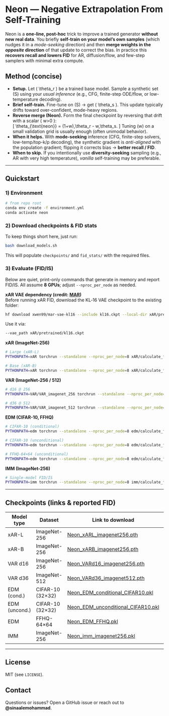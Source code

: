 # Neon — Negative Extrapolation From Self-Training

Neon is a **one-line, post-hoc** trick to improve a trained generator **without new real data**. You briefly **self-train on your model’s own samples** (which nudges it in a *mode-seeking* direction) and then **merge weights in the *opposite* direction** of that update to correct the bias. In practice this **recovers recall and lowers FID** for AR, diffusion/flow, and few-step samplers with minimal extra compute.

## Method (concise)
- **Setup.** Let \( \theta_r \) be a trained base model. Sample a synthetic set \(S\) using your *usual inference* (e.g., CFG, finite-step ODE/flow, or low-temperature decoding).
- **Brief self-train.** Fine-tune on \(S\) → get \( \theta_s \). This update typically drifts toward over-confident, mode-heavy regions.
- **Reverse merge (Neon).** Form the final checkpoint by reversing that drift with a scalar \( w>0 \):  
  \[ \theta_{\text{neon}} = (1+w)\,\theta_r - w\,\theta_s. \]
  Tuning \(w\) on a small validation grid is usually enough (often unimodal behavior).
- **When it helps.** With **mode-seeking** inference (CFG, finite-step solvers, low-temp/top-k/p decoding), the synthetic gradient is *anti-aligned* with the population gradient; flipping it corrects bias → **better recall / FID**.
- **When to skip.** If you intentionally use **diversity-seeking** sampling (e.g., AR with very high temperature), *vanilla* self-training may be preferable.

---

## Quickstart

### 1) Environment
```bash
# from repo root
conda env create -f environment.yml
conda activate neon
```

### 2) Download checkpoints & FID stats
To keep things short here, just run:
```bash
bash download_models.sh
```
This will populate `checkpoints/` and `fid_stats/` with the required files.

### 3) Evaluate (FID/IS)
Below are quiet, print-only commands that generate in memory and report FID/IS. All assume **8 GPUs**; adjust `--nproc_per_node` as needed.

**xAR VAE dependency (credit: [MAR](https://github.com/LTH14/mar))**  
Before running xAR FID, download the KL‑16 VAE checkpoint to the existing folder:
```bash
hf download xwen99/mar-vae-kl16 --include kl16.ckpt --local-dir xAR/pretrained
```
Use it via:
```bash
--vae_path xAR/pretrained/kl16.ckpt
```

**xAR (ImageNet-256)**
```bash
# Large (xAR-L)
PYTHONPATH=xAR torchrun --standalone --nproc_per_node=8 xAR/calculate_fid.py   --model xar_large   --model_ckpt checkpoints/Neon_xARL_imagenet256.pth   --cfg 2.3   --vae_path xAR/pretrained/kl16.ckpt   --num_images 50000 --batch_size 64 --flow_steps 40 --img_size 256   --fid_stats fid_stats/adm_in256_stats.npz

# Base (xAR-B)
PYTHONPATH=xAR torchrun --standalone --nproc_per_node=8 xAR/calculate_fid.py   --model xar_base   --model_ckpt checkpoints/Neon_xARB_imagenet256.pth   --cfg 2.7   --vae_path xAR/pretrained/kl16.ckpt   --num_images 50000 --batch_size 32 --flow_steps 50 --img_size 256   --fid_stats fid_stats/adm_in256_stats.npz
```

**VAR (ImageNet-256 / 512)**
```bash
# d16 @ 256
PYTHONPATH=VAR/VAR_imagenet_256 torchrun --standalone --nproc_per_node=8 VAR/VAR_imagenet_256/calculate_fid.py   --var_ckpt checkpoints/Neon_VARd16_imagenet256.pth   --num_images 50000 --batch_size 64 --img_size 256   --fid_stats fid_stats/adm_in256_stats.npz

# d36 @ 512
PYTHONPATH=VAR/VAR_imagenet_512 torchrun --standalone --nproc_per_node=8 VAR/VAR_imagenet_512/calculate_fid.py   --var_ckpt checkpoints/Neon_VARd36_imagenet512.pth   --num_images 50000 --batch_size 32 --img_size 512   --fid_stats fid_stats/adm_in512_stats.npz
```

**EDM (CIFAR-10, FFHQ)**
```bash
# CIFAR-10 (conditional)
PYTHONPATH=edm torchrun --standalone --nproc_per_node=8 edm/calculate_fid.py   --network_pkl checkpoints/Neon_EDM_conditional_CIFAR10.pkl   --ref https://nvlabs-fi-cdn.nvidia.com/edm/fid-refs/cifar10-32x32.npz   --seeds 0-49999 --max_batch_size 256 --num_steps 18

# CIFAR-10 (unconditional)
PYTHONPATH=edm torchrun --standalone --nproc_per_node=8 edm/calculate_fid.py   --network_pkl checkpoints/Neon_EDM_unconditional_CIFAR10.pkl   --ref https://nvlabs-fi-cdn.nvidia.com/edm/fid-refs/cifar10-32x32.npz   --seeds 0-49999 --max_batch_size 256 --num_steps 18

# FFHQ-64×64 (unconditional)
PYTHONPATH=edm torchrun --standalone --nproc_per_node=8 edm/calculate_fid.py   --network_pkl checkpoints/Neon_EDM_FFHQ.pkl   --ref https://nvlabs-fi-cdn.nvidia.com/edm/fid-refs/ffhq-64x64.npz   --seeds 0-49999 --max_batch_size 256 --num_steps 40
```

**IMM (ImageNet-256)**
```bash
# Single-model FID/IS
PYTHONPATH=imm torchrun --standalone --nproc_per_node=8 imm/calculate_fid.py   --network_pkl checkpoints/Neon_imm_imagenet256.pkl   --fid_stats fid_stats/adm_in256_stats.npz   --num_steps 8 --cfg_scale 1.8
```

---

## Checkpoints (links & reported FID)

| Model type | Dataset | Link to download | FID (paper) |
|---|---|---|---|
| xAR-L | ImageNet-256 | [Neon_xARL_imagenet256.pth](https://huggingface.co/sinaalemohammad/Neon/resolve/main/Neon_xARL_imagenet256.pth) | **1.02** |
| xAR-B | ImageNet-256 | [Neon_xARB_imagenet256.pth](https://huggingface.co/sinaalemohammad/Neon/resolve/main/Neon_xARB_imagenet256.pth) | **1.31** |
| VAR d16 | ImageNet-256 | [Neon_VARd16_imagenet256.pth](https://huggingface.co/sinaalemohammad/Neon/resolve/main/Neon_VARd16_imagenet256.pth) | **2.01** |
| VAR d36 | ImageNet-512 | [Neon_VARd36_imagenet512.pth](https://huggingface.co/sinaalemohammad/Neon/resolve/main/Neon_VARd36_imagenet512.pth) | **1.70** |
| EDM (cond.) | CIFAR-10 (32×32) | [Neon_EDM_conditional_CIFAR10.pkl](https://huggingface.co/sinaalemohammad/Neon/resolve/main/Neon_EDM_conditional_CIFAR10.pkl) | **1.38** |
| EDM (uncond.) | CIFAR-10 (32×32) | [Neon_EDM_unconditional_CIFAR10.pkl](https://huggingface.co/sinaalemohammad/Neon/resolve/main/Neon_EDM_unconditional_CIFAR10.pkl) | **1.38** |
| EDM | FFHQ-64×64 | [Neon_EDM_FFHQ.pkl](https://huggingface.co/sinaalemohammad/Neon/resolve/main/Neon_EDM_FFHQ.pkl) | **1.12** |
| IMM | ImageNet-256 | [Neon_imm_imagenet256.pkl](https://huggingface.co/sinaalemohammad/Neon/resolve/main/Neon_imm_imagenet256.pkl) | **1.46** |

---

## License
MIT (see `LICENSE`).

## Contact
Questions or issues? Open a GitHub issue or reach out to **@sinaalemohammad**.
